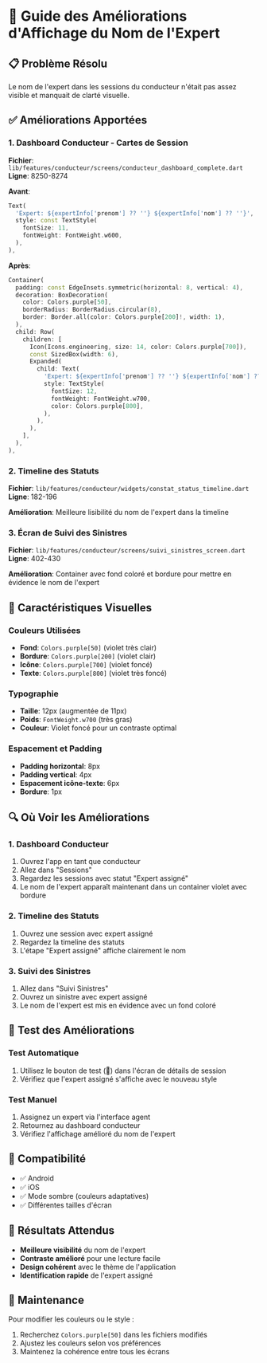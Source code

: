 # 🎨 Guide des Améliorations d'Affichage du Nom de l'Expert

## 📋 **Problème Résolu**
Le nom de l'expert dans les sessions du conducteur n'était pas assez visible et manquait de clarté visuelle.

## ✅ **Améliorations Apportées**

### 1. **Dashboard Conducteur - Cartes de Session**
**Fichier**: `lib/features/conducteur/screens/conducteur_dashboard_complete.dart`
**Ligne**: 8250-8274

**Avant**:
```dart
Text(
  'Expert: ${expertInfo['prenom'] ?? ''} ${expertInfo['nom'] ?? ''}',
  style: const TextStyle(
    fontSize: 11,
    fontWeight: FontWeight.w600,
  ),
),
```

**Après**:
```dart
Container(
  padding: const EdgeInsets.symmetric(horizontal: 8, vertical: 4),
  decoration: BoxDecoration(
    color: Colors.purple[50],
    borderRadius: BorderRadius.circular(8),
    border: Border.all(color: Colors.purple[200]!, width: 1),
  ),
  child: Row(
    children: [
      Icon(Icons.engineering, size: 14, color: Colors.purple[700]),
      const SizedBox(width: 6),
      Expanded(
        child: Text(
          'Expert: ${expertInfo['prenom'] ?? ''} ${expertInfo['nom'] ?? ''}',
          style: TextStyle(
            fontSize: 12,
            fontWeight: FontWeight.w700,
            color: Colors.purple[800],
          ),
        ),
      ),
    ],
  ),
),
```

### 2. **Timeline des Statuts**
**Fichier**: `lib/features/conducteur/widgets/constat_status_timeline.dart`
**Ligne**: 182-196

**Amélioration**: Meilleure lisibilité du nom de l'expert dans la timeline

### 3. **Écran de Suivi des Sinistres**
**Fichier**: `lib/features/conducteur/screens/suivi_sinistres_screen.dart`
**Ligne**: 402-430

**Amélioration**: Container avec fond coloré et bordure pour mettre en évidence le nom de l'expert

## 🎨 **Caractéristiques Visuelles**

### **Couleurs Utilisées**
- **Fond**: `Colors.purple[50]` (violet très clair)
- **Bordure**: `Colors.purple[200]` (violet clair)
- **Icône**: `Colors.purple[700]` (violet foncé)
- **Texte**: `Colors.purple[800]` (violet très foncé)

### **Typographie**
- **Taille**: 12px (augmentée de 11px)
- **Poids**: `FontWeight.w700` (très gras)
- **Couleur**: Violet foncé pour un contraste optimal

### **Espacement et Padding**
- **Padding horizontal**: 8px
- **Padding vertical**: 4px
- **Espacement icône-texte**: 6px
- **Bordure**: 1px

## 🔍 **Où Voir les Améliorations**

### 1. **Dashboard Conducteur**
1. Ouvrez l'app en tant que conducteur
2. Allez dans "Sessions"
3. Regardez les sessions avec statut "Expert assigné"
4. Le nom de l'expert apparaît maintenant dans un container violet avec bordure

### 2. **Timeline des Statuts**
1. Ouvrez une session avec expert assigné
2. Regardez la timeline des statuts
3. L'étape "Expert assigné" affiche clairement le nom

### 3. **Suivi des Sinistres**
1. Allez dans "Suivi Sinistres"
2. Ouvrez un sinistre avec expert assigné
3. Le nom de l'expert est mis en évidence avec un fond coloré

## 🧪 **Test des Améliorations**

### **Test Automatique**
1. Utilisez le bouton de test (🐛) dans l'écran de détails de session
2. Vérifiez que l'expert assigné s'affiche avec le nouveau style

### **Test Manuel**
1. Assignez un expert via l'interface agent
2. Retournez au dashboard conducteur
3. Vérifiez l'affichage amélioré du nom de l'expert

## 📱 **Compatibilité**
- ✅ Android
- ✅ iOS
- ✅ Mode sombre (couleurs adaptatives)
- ✅ Différentes tailles d'écran

## 🎯 **Résultats Attendus**
- **Meilleure visibilité** du nom de l'expert
- **Contraste amélioré** pour une lecture facile
- **Design cohérent** avec le thème de l'application
- **Identification rapide** de l'expert assigné

## 🔧 **Maintenance**
Pour modifier les couleurs ou le style :
1. Recherchez `Colors.purple[50]` dans les fichiers modifiés
2. Ajustez les couleurs selon vos préférences
3. Maintenez la cohérence entre tous les écrans

